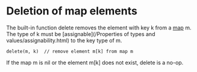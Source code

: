 # Deletion of map elements

The built-in function delete removes the element with key k from a [map](/Types/map_types.html) m. The type of k must be [assignable](/Properties of types and values/assignability.html) to the key type of m.

```
delete(m, k)  // remove element m[k] from map m
```

If the map m is nil or the element m[k] does not exist, delete is a no-op.